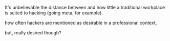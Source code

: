 It's unbelievable the distance between and how little a traditional
workplace is suited to hacking (going meta, for example).

how often hackers are mentioned as desirable in
a professional context,

but, really desired though?
